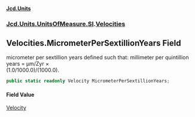 #### [Jcd.Units](index.md 'index')
### [Jcd.Units.UnitsOfMeasure.SI](Jcd.Units.UnitsOfMeasure.SI.md 'Jcd.Units.UnitsOfMeasure.SI').[Velocities](Velocities.md 'Jcd.Units.UnitsOfMeasure.SI.Velocities')

## Velocities.MicrometerPerSextillionYears Field

micrometer per sextillion years defined such that: millimeter per quintillion years = μm/Zyr ×  
(1.0/1000.0)/(1000.0).

```csharp
public static readonly Velocity MicrometerPerSextillionYears;
```

#### Field Value
[Velocity](Velocity.md 'Jcd.Units.UnitTypes.Velocity')